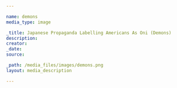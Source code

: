 ```yaml
--- 

name: demons
media_type: image

_title: Japanese Propaganda Labelling Americans As Oni (Demons)
description:
creator: 
_date: 
source: 

_path: /media_files/images/demons.png 
layout: media_description

--- 
```

